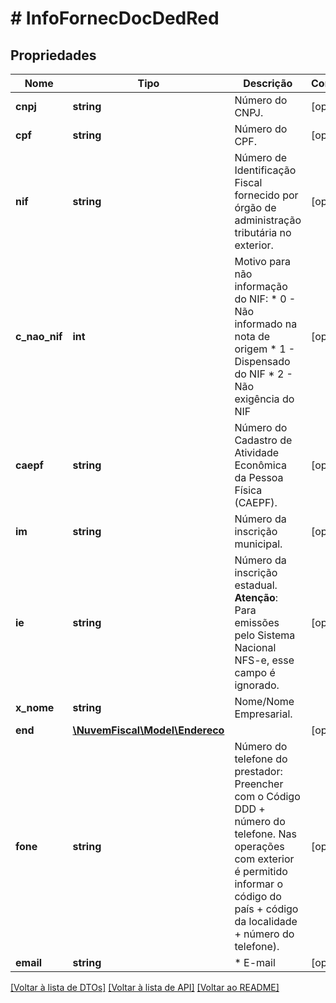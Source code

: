 # # InfoFornecDocDedRed

## Propriedades

Nome | Tipo | Descrição | Comentários
------------ | ------------- | ------------- | -------------
**cnpj** | **string** | Número do CNPJ. | [optional]
**cpf** | **string** | Número do CPF. | [optional]
**nif** | **string** | Número de Identificação Fiscal fornecido por órgão de administração tributária no exterior. | [optional]
**c_nao_nif** | **int** | Motivo para não informação do NIF:  * 0 - Não informado na nota de origem  * 1 - Dispensado do NIF  * 2 - Não exigência do NIF | [optional]
**caepf** | **string** | Número do Cadastro de Atividade Econômica da Pessoa Física (CAEPF). | [optional]
**im** | **string** | Número da inscrição municipal. | [optional]
**ie** | **string** | Número da inscrição estadual.    **Atenção**: Para emissões pelo Sistema Nacional NFS-e, esse campo é ignorado. | [optional]
**x_nome** | **string** | Nome/Nome Empresarial. |
**end** | [**\NuvemFiscal\Model\Endereco**](Endereco.md) |  | [optional]
**fone** | **string** | Número do telefone do prestador:  Preencher com o Código DDD + número do telefone.  Nas operações com exterior é permitido informar o código do país + código da localidade + número do telefone). | [optional]
**email** | **string** | * E-mail | [optional]

[[Voltar à lista de DTOs]](../../README.md#models) [[Voltar à lista de API]](../../README.md#endpoints) [[Voltar ao README]](../../README.md)
